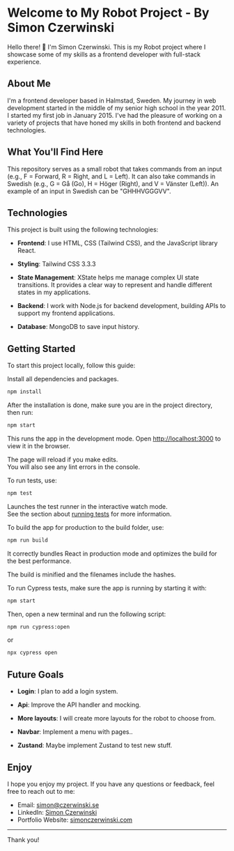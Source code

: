 # Welcome to My Robot Project - By Simon Czerwinski

Hello there! 👋 I'm Simon Czerwinski. This is my Robot project where I showcase some of my skills as a frontend developer with full-stack experience.

## About Me

I'm a frontend developer based in Halmstad, Sweden. My journey in web development started in the middle of my senior high school in the year 2011. I started my first job in January 2015. I've had the pleasure of working on a variety of projects that have honed my skills in both frontend and backend technologies.

## What You'll Find Here

This repository serves as a small robot that takes commands from an input (e.g., F = Forward, R = Right, and L = Left). It can also take commands in Swedish (e.g., G = Gå (Go), H = Höger (Right), and V = Vänster (Left)). An example of an input in Swedish can be "GHHHVGGGVV".

## Technologies

This project is built using the following technologies:

- **Frontend**: I use HTML, CSS (Tailwind CSS), and the JavaScript library React.

- **Styling**: Tailwind CSS 3.3.3

- **State Management**: XState helps me manage complex UI state transitions. It provides a clear way to represent and handle different states in my applications.

- **Backend**: I work with Node.js for backend development, building APIs to support my frontend applications.

- **Database**: MongoDB to save input history.

## Getting Started

To start this project locally, follow this guide:

Install all dependencies and packages.

```bash
npm install
```

After the installation is done, make sure you are in the project directory, then run:

```bash
npm start
```

This runs the app in the development mode.
Open [http://localhost:3000](http://localhost:3000) to view it in the browser.

The page will reload if you make edits.\
You will also see any lint errors in the console.

To run tests, use:

```bash
npm test
```

Launches the test runner in the interactive watch mode.\
See the section about [running tests](https://facebook.github.io/create-react-app/docs/running-tests) for more information.

To build the app for production to the build folder, use:

```bash
npm run build
```

It correctly bundles React in production mode and optimizes the build for the best performance.

The build is minified and the filenames include the hashes.

To run Cypress tests, make sure the app is running by starting it with:

```bash
npm start
```

Then, open a new terminal and run the following script:

```bash
npm run cypress:open
```

or

```bash
npx cypress open
```

## Future Goals

- **Login**: I plan to add a login system.

- **Api**: Improve the API handler and mocking.

- **More layouts**: I will create more layouts for the robot to choose from.

- **Navbar**: Implement a menu with pages..

- **Zustand**: Maybe implement Zustand to test new stuff.

## Enjoy

I hope you enjoy my project. If you have any questions or feedback, feel free to reach out to me:

- Email: [simon@czerwinski.se](mailto:simon@czerwinski.se)
- LinkedIn: [Simon Czerwinski](https://www.linkedin.com/in/simon-edward-czerwinski-b0b9297a/)
- Portfolio Website: [simonczerwinski.com](https://www.simonczerwinski.com)

---

Thank you!

